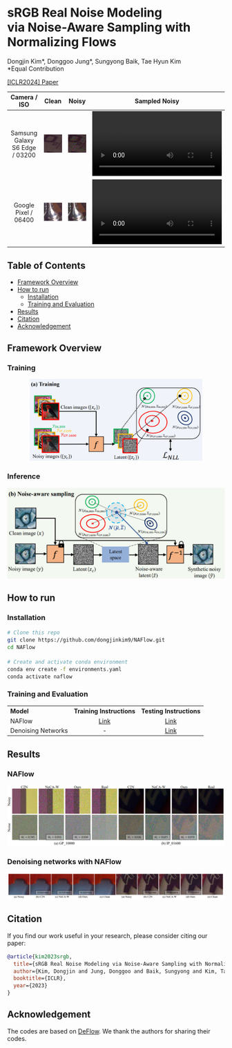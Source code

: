 # sRGB Real Noise Modeling <br> via Noise-Aware Sampling with Normalizing Flows
Dongjin Kim*, Donggoo Jung*, Sungyong Baik, Tae Hyun Kim
<br>\*Equal Contribution

[[ICLR2024] Paper](https://openreview.net/forum?id=2XBBumBGeP)

| Camera / ISO    | Clean | Noisy | Sampled Noisy |
| :---: | :---:         | :---:            | :---:            |
| Samsung Galaxy S6 Edge / 03200 | ![](assets/video/0032-0023_clean.png) | ![](assets/video/0032-0023_noisy.png) | <video src="https://github.com/dongjinkim9/NAFlow/assets/48521269/962348d6-a0cf-47c1-a225-6117ffee4fef" /> |
| Google Pixel / 06400 | ![](assets/video/0018-0017_clean.png) | ![](assets/video/0018-0017_noisy.png) | <video src="https://github.com/dongjinkim9/NAFlow/assets/48521269/0b30f3a1-40d2-4b49-b470-914ef489c1b2" /> |


## Table of Contents

- [Framework Overview](#framework-overview)
- [How to run](#how-to-run)
  - [Installation](#installation)
  - [Training and Evaluation](#training-and-evaluation)
- [Results](#results)
- [Citation](#citation)
- [Acknowledgement](#acknowledgement)


## Framework Overview

### Training
<p align="center">
  <img src="./assets/naflow_training.png" width="400"/>
</p>

### Inference
<p align="center">
  <img src="./assets/naflow_inference.png" width="600"/>
</p>

## How to run

### Installation

```bash
# Clone this repo
git clone https://github.com/dongjinkim9/NAFlow.git
cd NAFlow

# Create and activate conda environment
conda env create -f environments.yaml
conda activate naflow
```


### Training and Evaluation

<table>
  <tr>
    <th align="left">Model</th>
    <th align="center">Training Instructions</th>
    <th align="center">Testing Instructions</th>
  </tr>
  <tr>
    <td align="left">NAFlow</td>
    <td align="center"><a href="naflow/README.md#Training">Link</a></td>
    <td align="center"><a href="naflow/README.md#Generation">Link</a></td>
  </tr>
  <tr>
    <td align="left">Denoising Networks</td>
    <td align="center"> - </td>
    <td align="center"><a href="denoising/README.md#evaluation">Link</a></td>
  </tr>
</table>

## Results

### NAFlow

![naflow](assets/noise_result.png)

### Denoising networks with NAFlow 
![denoising](assets/denoising_result.png)

## Citation

If you find our work useful in your research, please consider citing our paper:

```bibtex
@article{kim2023srgb,
  title={sRGB Real Noise Modeling via Noise-Aware Sampling with Normalizing Flows},
  author={Kim, Dongjin and Jung, Donggoo and Baik, Sungyong and Kim, Tae Hyun},
  booktitle={ICLR},
  year={2023}
}
```

## Acknowledgement

The codes are based on [DeFlow](https://github.com/volflow/DeFlow). We thank the authors for sharing their codes.

